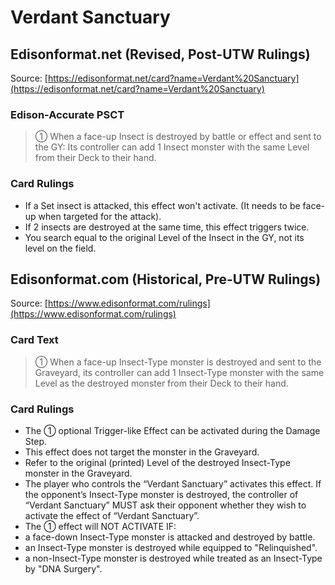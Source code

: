 # Verdant Sanctuary

## Edisonformat.net (Revised, Post-UTW Rulings)

Source: [https://edisonformat.net/card?name=Verdant%20Sanctuary](https://edisonformat.net/card?name=Verdant%20Sanctuary)

### Edison-Accurate PSCT

> ① When a face-up Insect is destroyed by battle or effect and sent to the GY:
> Its controller can add 1 Insect monster with the same Level from their Deck to their hand.

### Card Rulings

*   If a Set insect is attacked, this effect won't activate.
(It needs to be face-up when targeted for the attack).
*   If 2 insects are destroyed at the same time, this effect triggers twice.
*   You search equal to the original Level of the Insect in the GY, not its level on the field.


## Edisonformat.com (Historical, Pre-UTW Rulings)

Source: [https://www.edisonformat.com/rulings](https://www.edisonformat.com/rulings)

### Card Text

> ① When a face-up Insect-Type monster is destroyed and sent to the Graveyard, its controller can add 1 Insect-Type monster with the same Level as the destroyed monster from their Deck to their hand.

### Card Rulings

*   The ① optional Trigger-like Effect can be activated during the Damage Step.
*   This effect does not target the monster in the Graveyard.
*   Refer to the original (printed) Level of the destroyed Insect-Type monster in the Graveyard.
*   The player who controls the “Verdant Sanctuary” activates this effect. If the opponent’s Insect-Type monster is destroyed, the controller of “Verdant Sanctuary” MUST ask their opponent whether they wish to activate the effect of “Verdant Sanctuary”.
*   The ① effect will NOT ACTIVATE IF:
*   a face-down Insect-Type monster is attacked and destroyed by battle.
*   an Insect-Type monster is destroyed while equipped to "Relinquished".
*   a non-Insect-Type monster is destroyed while treated as an Insect-Type by "DNA Surgery".


